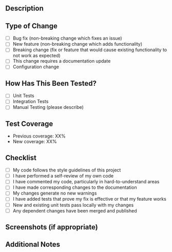 ## Description
<!-- Provide a brief description of the changes in this PR -->

## Type of Change
<!-- Mark the appropriate option with an 'x' -->
- [ ] Bug fix (non-breaking change which fixes an issue)
- [ ] New feature (non-breaking change which adds functionality)
- [ ] Breaking change (fix or feature that would cause existing functionality to not work as expected)
- [ ] This change requires a documentation update
- [ ] Configuration change

## How Has This Been Tested?
<!-- Describe the tests you've added or modified -->
- [ ] Unit Tests
- [ ] Integration Tests
- [ ] Manual Testing (please describe)

## Test Coverage
<!-- Mention any changes to test coverage -->
- Previous coverage: XX%
- New coverage: XX%

## Checklist
<!-- Mark completed items with an 'x' -->
- [ ] My code follows the style guidelines of this project
- [ ] I have performed a self-review of my own code
- [ ] I have commented my code, particularly in hard-to-understand areas
- [ ] I have made corresponding changes to the documentation
- [ ] My changes generate no new warnings
- [ ] I have added tests that prove my fix is effective or that my feature works
- [ ] New and existing unit tests pass locally with my changes
- [ ] Any dependent changes have been merged and published

## Screenshots (if appropriate)
<!-- Add screenshots here -->

## Additional Notes
<!-- Add any additional notes or context -->